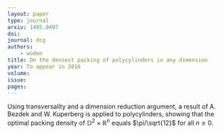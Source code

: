 ```yaml
---
layout: paper
type: journal
arxiv: 1405.0497
doi: 
journal: dcg
authors:
    - wöden
title: On the densest packing of polycylinders in any dimension
year: To appear in 2016
volume:
issue: 
pages:
---
```

Using transversality and a dimension reduction argument, a result of A. Bezdek and W. Kuperberg is applied to polycylinders, showing that the optimal packing density of $\mathbb{D}^2\times \mathbb{R}^n$ equals $\pi/\sqrt{12}$ for all $n \ge 0$.




